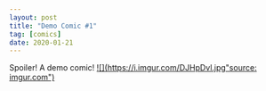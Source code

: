 ```yaml
---
layout: post
title: "Demo Comic #1"
tag: [comics]
date: 2020-01-21
---
```

<!-- #1 -->
Spoiler! A demo comic!
[![](https://i.imgur.com/DJHpDvl.jpg"source: imgur.com")](https://i.imgur.com/DJHpDvl.jpg)
